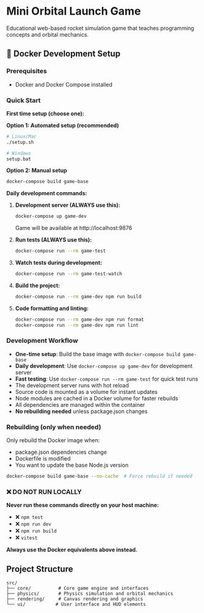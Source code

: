 # Mini Orbital Launch Game

Educational web-based rocket simulation game that teaches programming concepts and orbital mechanics.

## 🐳 Docker Development Setup

### Prerequisites
- Docker and Docker Compose installed

### Quick Start

**First time setup (choose one):**

**Option 1: Automated setup (recommended)**
```bash
# Linux/Mac
./setup.sh

# Windows
setup.bat
```

**Option 2: Manual setup**
```bash
docker-compose build game-base
```

**Daily development commands:**

1. **Development server (ALWAYS use this):**
   ```bash
   docker-compose up game-dev
   ```
   Game will be available at http://localhost:9876

2. **Run tests (ALWAYS use this):**
   ```bash
   docker-compose run --rm game-test
   ```

3. **Watch tests during development:**
   ```bash
   docker-compose run --rm game-test-watch
   ```

4. **Build the project:**
   ```bash
   docker-compose run --rm game-dev npm run build
   ```

5. **Code formatting and linting:**
   ```bash
   docker-compose run --rm game-dev npm run format
   docker-compose run --rm game-dev npm run lint
   ```

### Development Workflow

- **One-time setup**: Build the base image with `docker-compose build game-base`
- **Daily development**: Use `docker-compose up game-dev` for development server
- **Fast testing**: Use `docker-compose run --rm game-test` for quick test runs
- The development server runs with hot reload
- Source code is mounted as a volume for instant updates
- Node modules are cached in a Docker volume for faster rebuilds
- All dependencies are managed within the container
- **No rebuilding needed** unless package.json changes

### Rebuilding (only when needed)

Only rebuild the Docker image when:
- package.json dependencies change
- Dockerfile is modified
- You want to update the base Node.js version

```bash
docker-compose build game-base --no-cache  # Force rebuild if needed
```

### ❌ DO NOT RUN LOCALLY

**Never run these commands directly on your host machine:**
- ❌ `npm test` 
- ❌ `npm run dev`
- ❌ `npm run build`
- ❌ `vitest`

**Always use the Docker equivalents above instead.**

## Project Structure

```
src/
├── core/          # Core game engine and interfaces
├── physics/       # Physics simulation and orbital mechanics
├── rendering/     # Canvas rendering and graphics
└── ui/           # User interface and HUD elements

```
